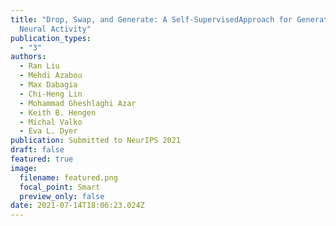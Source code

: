 ```yaml
---
title: "Drop, Swap, and Generate: A Self-SupervisedApproach for Generating
  Neural Activity"
publication_types:
  - "3"
authors:
  - Ran Liu
  - Mehdi Azabou
  - Max Dabagia
  - Chi-Heng Lin
  - Mohammad Gheshlaghi Azar
  - Keith B. Hengen
  - Michal Valko
  - Eva L. Dyer
publication: Submitted to NeurIPS 2021
draft: false
featured: true
image:
  filename: featured.png
  focal_point: Smart
  preview_only: false
date: 2021-07-14T18:06:23.024Z
---
```

